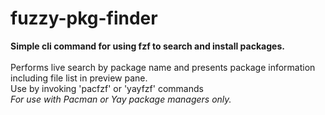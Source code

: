 # fuzzy-pkg-finder

**Simple cli command for using fzf to search and install packages.**\
 \
Performs live search by package name and presents package information including file list in preview pane.\
Use by invoking 'pacfzf' or 'yayfzf' commands\
*For use with Pacman or Yay package managers only.*
